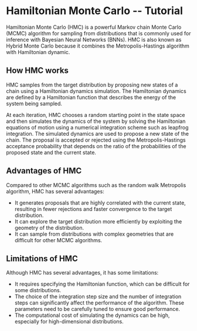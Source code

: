 # Hamiltonian Monte Carlo -- Tutorial
Hamiltonian Monte Carlo (HMC) is a powerful Markov chain Monte Carlo (MCMC) algorithm for sampling from distributions that is commonly used for inference with Bayesian Neural Networks (BNNs). HMC is also known as Hybrid Monte Carlo because it combines the Metropolis-Hastings algorithm with Hamiltonian dynamic.

## How HMC works
HMC samples from the target distribution by proposing new states of a chain using a Hamiltonian dynamics simulation. The Hamiltonian dynamics are defined by a Hamiltonian function that describes the energy of the system being sampled.

At each iteration, HMC chooses a random starting point in the state space and then simulates the dynamics of the system by solving the Hamiltonian equations of motion using a numerical integration scheme such as leapfrog integration. The simulated dynamics are used to propose a new state of the chain. The proposal is accepted or rejected using the Metropolis-Hastings acceptance probability that depends on the ratio of the probabilities of the proposed state and the current state.

## Advantages of HMC
Compared to other MCMC algorithms such as the random walk Metropolis algorithm, HMC has several advantages:

- It generates proposals that are highly correlated with the current state, resulting in fewer rejections and faster convergence to the target distribution.
- It can explore the target distribution more efficiently by exploiting the geometry of the distribution.
- It can sample from distributions with complex geometries that are difficult for other MCMC algorithms.

## Limitations of HMC
Although HMC has several advantages, it has some limitations:

- It requires specifying the Hamiltonian function, which can be difficult for some distributions.
- The choice of the integration step size and the number of integration steps can significantly affect the performance of the algorithm. These parameters need to be carefully tuned to ensure good performance.
- The computational cost of simulating the dynamics can be high, especially for high-dimensional distributions.
